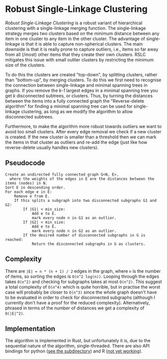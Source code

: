 # Robust Single-Linkage Clustering

*Robust Single-Linkage Clustering* is a robust variant of hierarchical
clustering with a single-linkage merging function. The single-linkage strategy
merges two clusters based on the minimum distance between any item in one
cluster to any item in the other cluster. The advantage of single-linkage is
that it is able to capture non-spherical clusters. The main downside is that it
is really prone to capture outliers, i.e., items so far away from all (/most)
other items that they create their own clusters. RSLC mitigates this issue with
small outlier clusters by restricting the minimum size of the clusters.

To do this the clusters are created "top-down", by splitting clusters, rather
than "bottom-up", by merging clusters. To do this we first need to recognise the
connection between single-linkage and minimal spanning trees in graphs. If you
remove the *k-1* largest edges in a minimal spanning tree you get *k*
disconnected subtrees, or clusters. Thus, by turning the distances between the
items into a fully connected graph the "Reverse-delete algorithm" for finding a
minimal spanning tree can be used for single-linkage clustering, as long as we
modify the algorithm to allow disconnected subtrees.

Furthermore, to make the algorithm more robust towards outliers we want to avoid
too small clusters. After every edge removal we check if a new cluster is
created. If the new cluster is smaller than a threshold then we can mark the
items in that cluster as outliers and re-add the edge (just like how
reverse-delete usually handles new clusters).

## Pseudocode

```{pseudocode}
Create an undirected fully connected graph G<N, E>,
  where the weights of the edges in E are the distances between the items (nodes) in N.
Sort E in descending order.
For each edge e in E:
    Remove e from E.
    If this splits a subgraph into two disconnected subgraphs G1 and G2:
        If |G1| < min_size:
            Add e to E.
            mark every node n in G1 as an outlier.
        If |G2| < min_size:
            Add e to E.
            mark every node n in G2 as an outlier.
        If the desired number of disconnected subgraphs in G is reached:
            Return the disconnected subgraphs in G as clusters.
```

## Complexity

There are `|E| = n * (n + 1) / 2` edges in the graph, where `n` is the number of
items, so sorting the edges is `O(n^2 log(n))`. Looping through the edges takes
`O(n^2)` and checking for subgraphs takes at most `O(n^2)`. This suggest a total
complexity of `O(n^4)` which is quite horrible, but in practise the worst case
will probably be closer to `O(n^3)` since the whole graph doesn't have to be
evaluated in order to check for disconnected subgraphs (although I currently
don't have a proof for the reduced complexity). Alternatively, phrased in terms
of the number of distances we get a complexity of `O(|E|^2)`.

## Implementation

The algorithm is implemented in Rust, but unfortunately it is, due to the
sequential nature of the algorithm, single-threaded. There are also API bindings
for python ([see the subdirectory](python/)) and R ([not yet working](R/)).
